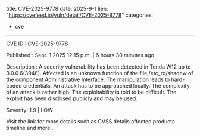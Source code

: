  
title: CVE-2025-9778
date: 2025-9-1
lien: "https://cvefeed.io/vuln/detail/CVE-2025-9778"
categories:
  - cve
---

CVE ID : CVE-2025-9778

Published :  Sept. 1
2025
12:15 p.m. | 6 hours
30 minutes ago

Description : A security vulnerability has been detected in Tenda W12 up to 3.0.0.6(3948). Affected is an unknown function of the file /etc_ro/shadow of the component Administrative Interface. The manipulation leads to hard-coded credentials. An attack has to be approached locally. The complexity of an attack is rather high. The exploitability is told to be difficult. The exploit has been disclosed publicly and may be used.

Severity: 1.9 | LOW

Visit the link for more details
such as CVSS details
affected products
timeline
and more...
